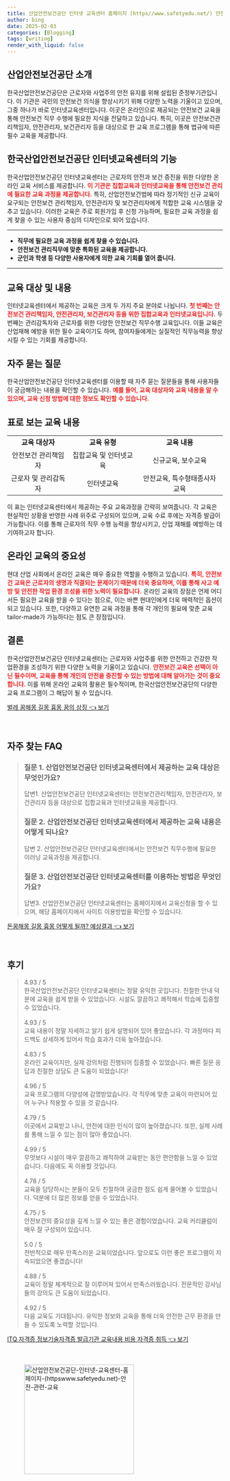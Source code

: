 ```yaml
---
title: 산업안전보건공단 인터넷 교육센터 홈페이지 (https//www.safetyedu.net/) 안전 관련 교육
author: bing
date: 2025-02-03
categories: [Blogging]
tags: [writing]
render_with_liquid: false
---
```



<h2 id='산업안전보건공단_소개'>산업안전보건공단 소개</h2>

<p>한국산업안전보건공단은 근로자와 사업주의 안전 유지를 위해 설립된 준정부기관입니다. 이 기관은 국민의 안전보건 의식을 향상시키기 위해 다양한 노력을 기울이고 있으며, 그중 하나가 바로 인터넷교육센터입니다. 이곳은 온라인으로 제공되는 안전보건 교육을 통해 안전보건 직무 수행에 필요한 지식을 전달하고 있습니다. 특히, 이곳은 안전보건관리책임자, 안전관리자, 보건관리자 등을 대상으로 한 교육 프로그램을 통해 법규에 따른 필수 교육을 제공합니다.</p>

<h2 id='인터넷교육센터_기능'>한국산업안전보건공단 인터넷교육센터의 기능</h2>

<p>한국산업안전보건공단 인터넷교육센터는 근로자의 안전과 보건 증진을 위한 다양한 온라인 교육 서비스를 제공합니다. <b><span style="color: #ee2323;">이 기관은 집합교육과 인터넷교육을 통해 안전보건 관리에 필요한 교육 과정을 제공합니다.</span></b> 특히, 산업안전보건법에 따라 정기적인 신규 교육이 요구되는 안전보건 관리책임자, 안전관리자 및 보건관리자에게 적합한 교육 시스템을 갖추고 있습니다. 이러한 교육은 주로 회원가입 후 신청 가능하며, 필요한 교육 과정을 쉽게 찾을 수 있는 사용자 중심의 디자인으로 되어 있습니다.</p>

<hr />

<ul>
    <li><b>직무에 필요한 교육 과정을 쉽게 찾을 수 있습니다.</b></li>
    <li><b>안전보건 관리직무에 맞춘 특화된 교육을 제공합니다.</b></li>
    <li><b>군인과 학생 등 다양한 사용자에게 의한 교육 기회를 열어 줍니다.</b></li>
</ul>

<hr />

<h2 id='교육대상_및_내용'>교육 대상 및 내용</h2>

<p>인터넷교육센터에서 제공하는 교육은 크게 두 가지 주요 분야로 나뉩니다. <b><span style="color: #ee2323;">첫 번째는 안전보건 관리책임자, 안전관리자, 보건관리자 등을 위한 집합교육과 인터넷교육입니다.</span></b> 두 번째는 관리감독자와 근로자를 위한 다양한 안전보건 직무수행 교육입니다. 이들 교육은 산업재해 예방을 위한 필수 교육이기도 하며, 참여자들에게는 실질적인 직무능력을 향상시킬 수 있는 기회를 제공합니다.</p>

<h2 id='자주_묻는_질문'>자주 묻는 질문</h2>

<p>한국산업안전보건공단 인터넷교육센터를 이용할 때 자주 묻는 질문들을 통해 사용자들이 궁금해하는 내용을 확인할 수 있습니다. <b><span style="color: #ee2323;">예를 들어, 교육 대상자와 교육 내용을 알 수 있으며, 교육 신청 방법에 대한 정보도 확인할 수 있습니다.</span></b></p>

<h2 id='표로_보는_교육_내용'>표로 보는 교육 내용</h2>

<table>
    <tr>
        <td style="text-align: center; height: 17px;"><b>교육 대상자</b></td>
        <td style="text-align: center; height: 17px;"><b>교육 유형</b></td>
        <td style="text-align: center; height: 17px;"><b>교육 내용</b></td>
    </tr>
    <tr>
        <td style="text-align: center; height: 17px;">안전보건 관리책임자</td>
        <td style="text-align: center; height: 17px;">집합교육 및 인터넷교육</td>
        <td style="text-align: center; height: 17px;">신규교육, 보수교육</td>
    </tr>
    <tr>
        <td style="text-align: center; height: 17px;">근로자 및 관리감독자</td>
        <td style="text-align: center; height: 17px;">인터넷교육</td>
        <td style="text-align: center; height: 17px;">안전교육, 특수형태종사자 교육</td>
    </tr>
</table>

<p>이 표는 인터넷교육센터에서 제공하는 주요 교육과정을 간략히 보여줍니다. 각 교육은 현실적인 상황을 반영한 사례 위주로 구성되어 있으며, 교육 수료 후에는 자격증 발급이 가능합니다. 이를 통해 근로자의 직무 수행 능력을 향상시키고, 산업 재해를 예방하는 데 기여하고자 합니다.</p>

<h2 id='온라인_교육의_중요성'>온라인 교육의 중요성</h2>

<p>현대 산업 사회에서 온라인 교육은 매우 중요한 역할을 수행하고 있습니다. <b><span style="color: #ee2323;">특히, 안전보건 교육은 근로자의 생명과 직결되는 문제이기 때문에 더욱 중요하며, 이를 통해 사고 예방 및 안전한 작업 환경 조성을 위한 노력이 필요합니다.</span></b> 온라인 교육의 장점은 언제 어디서든 필요한 교육을 받을 수 있다는 점으로, 이는 바쁜 현대인에게 더욱 매력적인 옵션이 되고 있습니다. 또한, 다양하고 유연한 교육 과정을 통해 각 개인의 필요에 맞춘 교육 tailor-made가 가능하다는 점도 큰 장점입니다.</p>

<h2 id='결론'>결론</h2>

<p>한국산업안전보건공단 인터넷교육센터는 근로자와 사업주를 위한 안전하고 건강한 작업환경을 조성하기 위한 다양한 노력을 기울이고 있습니다. <b><span style="color: #ee2323;">안전보건 교육은 선택이 아닌 필수이며, 교육을 통해 개인의 안전을 증진할 수 있는 방법에 대해 알아가는 것이 중요합니다.</span></b> 이를 위해 온라인 교육의 활용은 필수적이며, 한국산업안전보건공단의 다양한 교육 프로그램이 그 해답이 될 수 있습니다.</p>


<p><a class="click-button" title="벌레 꿈해몽 길몽 흉몽 꿈의 상징" href="https://aptwhite.github.io/posts/%EB%B2%8C%EB%A0%88-%EA%BF%88%ED%95%B4%EB%AA%BD-%EA%B8%B8%EB%AA%BD-%ED%9D%89%EB%AA%BD-%EA%BF%88%EC%9D%98-%EC%83%81%EC%A7%95/" rel="dofollow">벌레 꿈해몽 길몽 흉몽 꿈의 상징 👈 보기</a></p><br>
<h2 id='자주_찾는_FAQ'>자주 찾는 FAQ</h2>
<div itemscope="" itemtype="https://schema.org/FAQPage">
<blockquote>
<div itemscope="" itemprop="mainEntity" itemtype="https://schema.org/Question">
<h3 itemprop="name">질문 1. 산업안전보건공단 인터넷교육센터에서 제공하는 교육 대상은 무엇인가요?</h3>
<div itemscope="" itemprop="acceptedAnswer" itemtype="https://schema.org/Answer">
<span itemprop="text">
<p>답변1. 산업안전보건공단 인터넷교육센터는 안전보건관리책임자, 안전관리자, 보건관리자 등을 대상으로 집합교육과 인터넷교육을 제공합니다.</p>
</span>
</div>
</div>
<div itemscope="" itemprop="mainEntity" itemtype="https://schema.org/Question">
<h3 itemprop="name">질문 2. 산업안전보건공단 인터넷교육센터에서 제공하는 교육 내용은 어떻게 되나요?</h3>
<div itemscope="" itemprop="acceptedAnswer" itemtype="https://schema.org/Answer">
<span itemprop="text">
<p>답변 2. 산업안전보건공단 인터넷교육센터에서는 안전보건 직무수행에 필요한 이러닝 교육과정을 제공합니다.</p>
</span>
</div>
</div>
<div itemscope="" itemprop="mainEntity" itemtype="https://schema.org/Question">
<h3 itemprop="name">질문 3. 산업안전보건공단 인터넷교육센터를 이용하는 방법은 무엇인가요?</h3>
<div itemscope="" itemprop="acceptedAnswer" itemtype="https://schema.org/Answer">
<span itemprop="text">
<p>답변3. 산업안전보건공단 인터넷교육센터는 홈페이지에서 교육신청을 할 수 있으며, 해당 홈페이지에서 사이트 이용방법을 확인할 수 있습니다.</p>
</span>
</div>
</div>
</blockquote>
</div>
<p><a class="click-button" title="돈꿈해몽 길몽 흉몽 어떻게 될까? 예상결과" href="https://aptwhite.github.io/posts/%EB%8F%88%EA%BF%88%ED%95%B4%EB%AA%BD-%EA%B8%B8%EB%AA%BD-%ED%9D%89%EB%AA%BD-%EC%96%B4%EB%96%BB%EA%B2%8C-%EB%90%A0%EA%B9%8C-%EC%98%88%EC%83%81%EA%B2%B0%EA%B3%BC/" rel="dofollow">돈꿈해몽 길몽 흉몽 어떻게 될까? 예상결과 👈 보기</a></p><br>
<h2 id='후기'>후기</h2>
<div itemscope itemtype="https://schema.org/Product">
  <blockquote>
  <div itemprop="review" itemscope itemtype="https://schema.org/Review">
      <div itemprop="reviewRating" itemscope itemtype="https://schema.org/Rating"> <span itemprop="ratingValue">4.93</span> / <span itemprop="bestRating">5</span> </div>
      <span itemprop="reviewBody">한국산업안전보건공단 인터넷교육센터는 정말 유익한 곳입니다. 친절한 안내 덕분에 교육을 쉽게 받을 수 있었습니다. 시설도 깔끔하고 쾌적해서 학습에 집중할 수 있었습니다.</span>
  </div>
  <br>
  <div itemprop="review" itemscope itemtype="https://schema.org/Review">
      <div itemprop="reviewRating" itemscope itemtype="https://schema.org/Rating"> <span itemprop="ratingValue">4.93</span> / <span itemprop="bestRating">5</span> </div>
      <span itemprop="reviewBody">교육 내용이 정말 자세하고 알기 쉽게 설명되어 있어 좋았습니다. 각 과정마다 피드백도 상세하게 있어서 학습 효과가 더욱 높아졌습니다.</span>
  </div>
  <br>
  <div itemprop="review" itemscope itemtype="https://schema.org/Review">
      <div itemprop="reviewRating" itemscope itemtype="https://schema.org/Rating"> <span itemprop="ratingValue">4.83</span> / <span itemprop="bestRating">5</span> </div>
      <span itemprop="reviewBody">온라인 교육이지만, 실제 강의처럼 진행되어 집중할 수 있었습니다. 빠른 질문 응답과 친절한 상담도 큰 도움이 되었습니다!</span>
  </div>
  <br>
  <div itemprop="review" itemscope itemtype="https://schema.org/Review">
      <div itemprop="reviewRating" itemscope itemtype="https://schema.org/Rating"> <span itemprop="ratingValue">4.96</span> / <span itemprop="bestRating">5</span> </div>
      <span itemprop="reviewBody">교육 프로그램의 다양성에 감명받았습니다. 각 직무에 맞춘 교육이 마련되어 있어 누구나 적용할 수 있을 것 같습니다.</span>
  </div>
  <br>
  <div itemprop="review" itemscope itemtype="https://schema.org/Review">
      <div itemprop="reviewRating" itemscope itemtype="https://schema.org/Rating"> <span itemprop="ratingValue">4.79</span> / <span itemprop="bestRating">5</span> </div>
      <span itemprop="reviewBody">이곳에서 교육받고 나니, 안전에 대한 인식이 많이 높아졌습니다. 또한, 실제 사례를 통해 느낄 수 있는 점이 많아 좋았습니다.</span>
  </div>
  <br>
  <div itemprop="review" itemscope itemtype="https://schema.org/Review">
      <div itemprop="reviewRating" itemscope itemtype="https://schema.org/Rating"> <span itemprop="ratingValue">4.99</span> / <span itemprop="bestRating">5</span> </div>
      <span itemprop="reviewBody">무엇보다 시설이 매우 깔끔하고 쾌적하여 교육받는 동안 편안함을 느낄 수 있었습니다. 다음에도 꼭 이용할 것입니다.</span>
  </div>
  <br>
  <div itemprop="review" itemscope itemtype="https://schema.org/Review">
      <div itemprop="reviewRating" itemscope itemtype="https://schema.org/Rating"> <span itemprop="ratingValue">4.78</span> / <span itemprop="bestRating">5</span> </div>
      <span itemprop="reviewBody">교육을 담당하시는 분들이 모두 친절하여 궁금한 점도 쉽게 물어볼 수 있었습니다. 덕분에 더 많은 정보를 얻을 수 있었습니다.</span>
  </div>
  <br>
  <div itemprop="review" itemscope itemtype="https://schema.org/Review">
      <div itemprop="reviewRating" itemscope itemtype="https://schema.org/Rating"> <span itemprop="ratingValue">4.75</span> / <span itemprop="bestRating">5</span> </div>
      <span itemprop="reviewBody">안전보건의 중요성을 깊게 느낄 수 있는 좋은 경험이었습니다. 교육 커리큘럼이 매우 잘 구성되어 있습니다.</span>
  </div>
  <br>
  <div itemprop="review" itemscope itemtype="https://schema.org/Review">
      <div itemprop="reviewRating" itemscope itemtype="https://schema.org/Rating"> <span itemprop="ratingValue">5.0</span> / <span itemprop="bestRating">5</span> </div>
      <span itemprop="reviewBody">전반적으로 매우 만족스러운 교육이었습니다. 앞으로도 이런 좋은 프로그램이 지속되었으면 좋겠습니다!</span>
  </div>
  <br>
  <div itemprop="review" itemscope itemtype="https://schema.org/Review">
      <div itemprop="reviewRating" itemscope itemtype="https://schema.org/Rating"> <span itemprop="ratingValue">4.88</span> / <span itemprop="bestRating">5</span> </div>
      <span itemprop="reviewBody">교육이 정말 체계적으로 잘 이루어져 있어서 만족스러웠습니다. 전문적인 강사님들의 강의도 큰 도움이 되었습니다.</span>
  </div>
  <br>
  <div itemprop="review" itemscope itemtype="https://schema.org/Review">
      <div itemprop="reviewRating" itemscope itemtype="https://schema.org/Rating"> <span itemprop="ratingValue">4.92</span> / <span itemprop="bestRating">5</span> </div>
      <span itemprop="reviewBody">다음 교육도 기대됩니다. 유익한 정보와 교육을 통해 더욱 안전한 근무 환경을 만들 수 있도록 노력할 것입니다.</span>
  </div>
  </blockquote>
</div>
<p><a class="click-button" title="ITQ 자격증 정보기술자격증 발급기관 교육내용 비용 자격증 취득" href="https://aptwhite.github.io/posts/ITQ-%EC%9E%90%EA%B2%A9%EC%A6%9D-%EC%A0%95%EB%B3%B4%EA%B8%B0%EC%88%A0%EC%9E%90%EA%B2%A9%EC%A6%9D-%EB%B0%9C%EA%B8%89%EA%B8%B0%EA%B4%80-%EA%B5%90%EC%9C%A1%EB%82%B4%EC%9A%A9-%EB%B9%84%EC%9A%A9-%EC%9E%90%EA%B2%A9%EC%A6%9D-%EC%B7%A8%EB%93%9D/" rel="dofollow">ITQ 자격증 정보기술자격증 발급기관 교육내용 비용 자격증 취득 👈 보기</a></p><br>
<figure class="image"><img src="https://aptwhite.github.io/assets/img/thumbnail/산업안전보건공단-인터넷-교육센터-홈페이지-(httpswww.safetyedu.net)-안전-관련-교육.webp" alt="산업안전보건공단-인터넷-교육센터-홈페이지-(httpswww.safetyedu.net)-안전-관련-교육" width="256" height="256"></figure>
